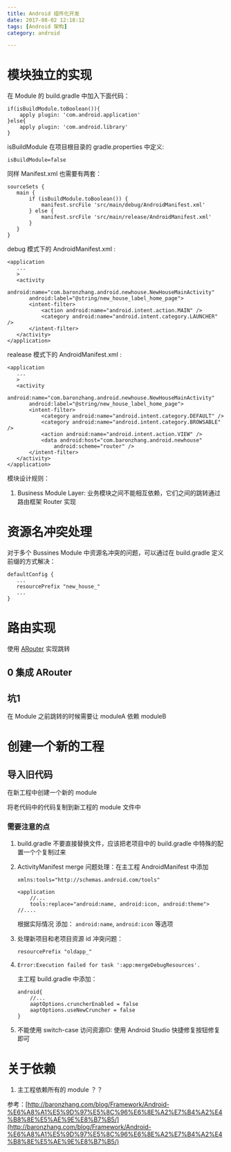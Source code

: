 ```yaml
---
title: Android 组件化开发
date: 2017-08-02 12:18:12
tags: [Android 架构]
category: android

---
```


# 模块独立的实现

在 Module 的 build.gradle 中加入下面代码：

```
if(isBuildModule.toBoolean()){
    apply plugin: 'com.android.application'
}else{
    apply plugin: 'com.android.library'
}
```

isBuildModule 在项目根目录的 gradle.properties 中定义:

```
isBuildModule=false
```

同样 Manifest.xml 也需要有两套：

```
sourceSets {
   main {
       if (isBuildModule.toBoolean()) {
           manifest.srcFile 'src/main/debug/AndroidManifest.xml'
       } else {
           manifest.srcFile 'src/main/release/AndroidManifest.xml'
       }
   }
}
```

debug 模式下的 AndroidManifest.xml :

```
<application
   ...
   >
   <activity
       android:name="com.baronzhang.android.newhouse.NewHouseMainActivity"
       android:label="@string/new_house_label_home_page">
       <intent-filter>
           <action android:name="android.intent.action.MAIN" />
           <category android:name="android.intent.category.LAUNCHER" />
       </intent-filter>
   </activity>
</application>
```


realease 模式下的 AndroidManifest.xml :

```
<application
   ...
   >
   <activity
       android:name="com.baronzhang.android.newhouse.NewHouseMainActivity"
       android:label="@string/new_house_label_home_page">
       <intent-filter>
           <category android:name="android.intent.category.DEFAULT" />
           <category android:name="android.intent.category.BROWSABLE" />
           <action android:name="android.intent.action.VIEW" />
           <data android:host="com.baronzhang.android.newhouse"
               android:scheme="router" />
       </intent-filter>
   </activity>
</application>
```


模块设计规则：

1. Business Module Layer: 业务模块之间不能相互依赖，它们之间的跳转通过 路由框架 Router 实现


# 资源名冲突处理

对于多个 Bussines Module 中资源名冲突的问题，可以通过在 build.gradle 定义前缀的方式解决：

```
defaultConfig {
   ...
   resourcePrefix "new_house_"
   ...
}
```


# 路由实现

使用 [ARouter](https://github.com/alibaba/ARouter) 实现跳转

## 0 集成 ARouter


## 坑1

在 Module 之前跳转的时候需要让 moduleA 依赖 moduleB



# 创建一个新的工程

## 导入旧代码

在新工程中创建一个新的 module

将老代码中的代码复制到新工程的 module 文件中

### 需要注意的点

1. build.gradle 不要直接替换文件，应该把老项目中的 build.gradle 中特殊的配置一个个复制过来
2. ActivityManifest merge 问题处理：在主工程 AndroidManifest 中添加

    ```
    xmlns:tools="http://schemas.android.com/tools"

    <application
        //...
        tools:replace="android:name, android:icon, android:theme">
    //....
    ```

    根据实际情况 添加： `android:name`, `android:icon` 等选项

3. 处理新项目和老项目资源 id 冲突问题：

    ```
    resourcePrefix "oldapp_"
    ```
4. `Error:Execution failed for task ':app:mergeDebugResources'.`

    主工程 build.gradle 中添加：

    ```
    android{
        //...
        aaptOptions.cruncherEnabled = false
        aaptOptions.useNewCruncher = false
    }    
    ```

5. 不能使用 switch-case 访问资源ID: 使用 Android Studio 快捷修复按钮修复即可

# 关于依赖

1. 主工程依赖所有的 module ？？


参考：[http://baronzhang.com/blog/Framework/Android-%E6%A8%A1%E5%9D%97%E5%8C%96%E6%8E%A2%E7%B4%A2%E4%B8%8E%E5%AE%9E%E8%B7%B5/](http://baronzhang.com/blog/Framework/Android-%E6%A8%A1%E5%9D%97%E5%8C%96%E6%8E%A2%E7%B4%A2%E4%B8%8E%E5%AE%9E%E8%B7%B5/)

